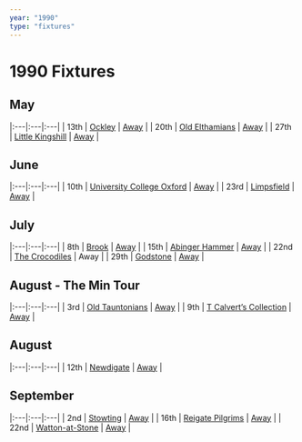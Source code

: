 ```yaml
---
year: "1990"
type: "fixtures"
---
```


# 1990 Fixtures

## May

|:---|:---|:---|
| 13th | [Ockley](/1990/1990-ockley) | [Away](https://goo.gl/maps/vmhvFhbrVZGrsXAAA) |
| 20th | [Old Elthamians](/1990/1990-old-elthamians) | [Away](https://goo.gl/maps/FQbBNZQTFggEmhfv9) |
| 27th | [Little Kingshill](/1990/1990-little-kingshill) | [Away](https://goo.gl/maps/JPwm5tfBfK6cjv9m6) |

## June

|:---|:---|:---|
| 10th | [University College Oxford](/1990/1990-university-college-oxford) | [Away](https://goo.gl/maps/FvvBeKPnZ3XwkmpQ7) |
| 23rd | [Limpsfield](/1990/1990-limpsfield) | [Away](https://goo.gl/maps/cQfMoSXGaenFajMf7) |

## July

|:---|:---|:---|
| 8th | [Brook](/1990/1990-brook) | [Away](https://goo.gl/maps/dQwigbDWBHfwzub68) |
| 15th | [Abinger Hammer](/1990/1990-abinger-hammer) | [Away](https://goo.gl/maps/bnKVBHEMFuJe4KGH9) |
| 22nd | [The Crocodiles](/1990/1990-the-crocodiles) | Away |
| 29th | [Godstone](/1990/1990-godstone) | [Away](https://goo.gl/maps/i6DdpB1xs1iAaEMr5) |

## August - The Min Tour

|:---|:---|:---|
| 3rd | [Old Tauntonians](/1990/1990-old-tauntonians) | [Away](https://goo.gl/maps/viL3E8ucMGGG7G9i8) |
| 9th | [T Calvert’s Collection](/1990/1990-t-calverts-collection) | [Away](https://goo.gl/maps/pW6HTQghBSmD5PzH6) |

## August

|:---|:---|:---|
| 12th | [Newdigate](/1990/1990-newdigate) | [Away](https://goo.gl/maps/kQnkUfc3MdtqLyvd8) |

## September

|:---|:---|:---|
| 2nd | [Stowting](/1990/1990-stowting) | [Away](https://goo.gl/maps/3Br4woRQXRqh9Uje8) |
| 16th | [Reigate Pilgrims](/1990/1990-reigate-pilgrims) | [Away](https://goo.gl/maps/z54KDhWLtQreY6xy9) |
| 22nd | [Watton-at-Stone](/1990/1990-watton-at-stone) | [Away](https://goo.gl/maps/JPBQawMsjLgYtVHk9) |